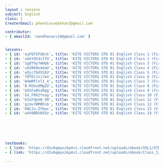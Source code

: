 ```yaml
--- 
layout : lessons 
subject: English
class: I
CreaterEmail: phoenixvadakkan3@gmail.com

contributor: 
- { emailId: 'nandhanacv10@gmail.com' }


lessons: 
- { id: 'eyFQf5FGDck', title: 'KITE VICTERS STD 01 English Class 1 (First Bell-ഫസ്റ്റ് ബെല്‍)' }
- { id: 'xekYQS4cIfU', title: 'KITE VICTERS STD 01 English Class 2 (First Bell-ഫസ്റ്റ് ബെല്‍)' }
- { id: '1g8T9y7HHQA', title: 'KITE VICTERS STD 01 English Class 3 (First Bell-ഫസ്റ്റ് ബെല്‍)' }
- { id: 'sA30K0e4daU', title: 'KITE VICTERS STD 01 English Class 4 (First Bell-ഫസ്റ്റ് ബെല്‍)' }
- { id: 'eQjcf9dSSXU', title: 'KITE VICTERS STD 01 English Class 5 (First Bell-ഫസ്റ്റ് ബെല്‍)' }
- { id: 'f0fEtJsi7e4', title: 'KITE VICTERS STD 01 English Class 6 (First Bell-ഫസ്റ്റ് ബെല്‍)' }
- { id: 'W4mMFCnl1_4', title: 'KITE VICTERS STD 01 English Class 7 (First Bell-ഫസ്റ്റ് ബെല്‍)' }
- { id: 'B-M2Uu8MgZU', title: 'KITE VICTERS STD 01 English Class 8 (First Bell-ഫസ്റ്റ് ബെല്‍)' }
- { id: 'b93Fa0kxRgg', title: 'KITE VICTERS STD 01 English Class 9 (First Bell-ഫസ്റ്റ് ബെല്‍)' }
- { id: 'GX_FR82feug', title: 'KITE VICTERS STD 01 English Class 10 (First Bell-ഫസ്റ്റ് ബെല്‍)' }
- { id: 'KIoF9pVW_5M', title: 'KITE VICTERS STD 01 English Class 11 (First Bell-ഫസ്റ്റ് ബെല്‍)' }
- { id: 'gzav7WM0hcA', title: 'KITE VICTERS STD 01 English Class 12 (First Bell-ഫസ്റ്റ് ബെല്‍)' }
- { id: 'KNCJu-ZYbws', title: 'KITE VICTERS STD 01 English Class 13 (First Bell-ഫസ്റ്റ് ബെല്‍)' }
- { id: 'wXVOBRV692o', title: 'KITE VICTERS STD 01 English Class 14 (First Bell-ഫസ്റ്റ് ബെല്‍)' }






textbooks:
- { link: 'https://d1v6qmyxzkp4v1.cloudfront.net/uploads/ebook/VOL1/STD1/KeralaReaderEnglish/KeralaReaderEnglish.pdf', title: 'English Part -1' , medium: 'Malayalam' }
- { link: 'https://d1v6qmyxzkp4v1.cloudfront.net/uploads/ebook/Class_I/English_VolII/1-72.pdf', title: 'English Part -2' , medium: 'Malayalam' }

---
```

